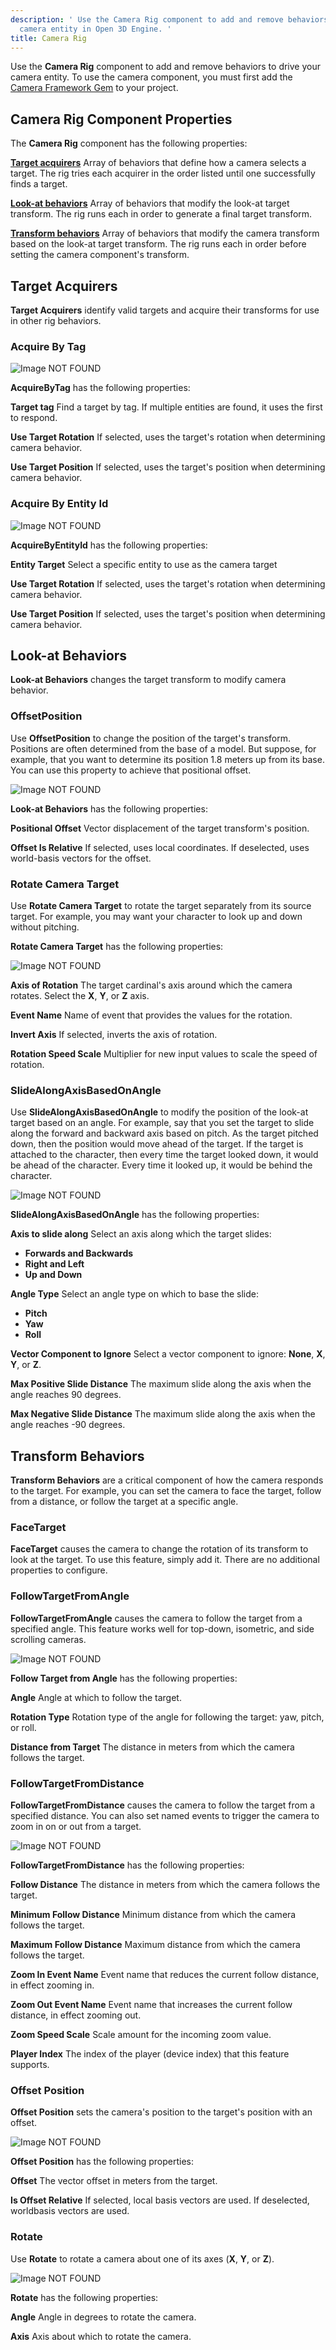 ```yaml
---
description: ' Use the Camera Rig component to add and remove behaviors to drive your
  camera entity in Open 3D Engine. '
title: Camera Rig
---
```




Use the **Camera Rig** component to add and remove behaviors to drive your camera entity. To use the camera component, you must first add the [Camera Framework Gem](/docs/user-guide/gems/reference/rendering/camera/) to your project.

## Camera Rig Component Properties 

The **Camera Rig** component has the following properties:

[ **Target acquirers**](#target-acquirers)
Array of behaviors that define how a camera selects a target. The rig tries each acquirer in the order listed until one successfully finds a target.

[ **Look-at behaviors**](#look-at-behaviors)
Array of behaviors that modify the look-at target transform. The rig runs each in order to generate a final target transform.

[ **Transform behaviors**](#transform-behaviors)
Array of behaviors that modify the camera transform based on the look-at target transform. The rig runs each in order before setting the camera component's transform.

## Target Acquirers 

**Target Acquirers** identify valid targets and acquire their transforms for use in other rig behaviors.

### Acquire By Tag 

![Image NOT FOUND](/images/user-guide/component/camera-target-component-acquirer.png)

**AcquireByTag** has the following properties:

**Target tag**
Find a target by tag. If multiple entities are found, it uses the first to respond.

**Use Target Rotation**
If selected, uses the target's rotation when determining camera behavior.

**Use Target Position**
If selected, uses the target's position when determining camera behavior.

### Acquire By Entity Id 

![Image NOT FOUND](/images/user-guide/component/camera-target-component-acquirebyentityid.png)

**AcquireByEntityId** has the following properties:

**Entity Target**
Select a specific entity to use as the camera target

**Use Target Rotation**
If selected, uses the target's rotation when determining camera behavior.

**Use Target Position**
If selected, uses the target's position when determining camera behavior.

## Look-at Behaviors 

**Look-at Behaviors** changes the target transform to modify camera behavior.

### OffsetPosition 

Use **OffsetPosition** to change the position of the target's transform. Positions are often determined from the base of a model. But suppose, for example, that you want to determine its position 1.8 meters up from its base. You can use this property to achieve that positional offset.

![Image NOT FOUND](/images/user-guide/component/offset-position.png)

**Look-at Behaviors** has the following properties:

**Positional Offset**
Vector displacement of the target transform's position.

**Offset Is Relative**
If selected, uses local coordinates. If deselected, uses world-basis vectors for the offset.

### Rotate Camera Target 

Use **Rotate Camera Target** to rotate the target separately from its source target. For example, you may want your character to look up and down without pitching.

**Rotate Camera Target** has the following properties:

![Image NOT FOUND](/images/user-guide/component/rotate-camera-look-at.png)

**Axis of Rotation**
The target cardinal's axis around which the camera rotates. Select the **X**, **Y**, or **Z** axis.

**Event Name**
Name of event that provides the values for the rotation.

**Invert Axis**
If selected, inverts the axis of rotation.

**Rotation Speed Scale**
Multiplier for new input values to scale the speed of rotation.

### SlideAlongAxisBasedOnAngle 

Use **SlideAlongAxisBasedOnAngle** to modify the position of the look-at target based on an angle. For example, say that you set the target to slide along the forward and backward axis based on pitch. As the target pitched down, then the position would move ahead of the target. If the target is attached to the character, then every time the target looked down, it would be ahead of the character. Every time it looked up, it would be behind the character.

![Image NOT FOUND](/images/user-guide/component/slide-along-axis-based-on-angle.png)

**SlideAlongAxisBasedOnAngle** has the following properties:

**Axis to slide along**
Select an axis along which the target slides:
+ **Forwards and Backwards**
+ **Right and Left**
+ **Up and Down**

**Angle Type**
Select an angle type on which to base the slide:
+ **Pitch**
+ **Yaw**
+ **Roll**

**Vector Component to Ignore**
Select a vector component to ignore: **None**, **X**, **Y**, or **Z**.

**Max Positive Slide Distance**
The maximum slide along the axis when the angle reaches 90 degrees.

**Max Negative Slide Distance**
The maximum slide along the axis when the angle reaches -90 degrees.

## Transform Behaviors 

**Transform Behaviors** are a critical component of how the camera responds to the target. For example, you can set the camera to face the target, follow from a distance, or follow the target at a specific angle.

### FaceTarget 

**FaceTarget** causes the camera to change the rotation of its transform to look at the target. To use this feature, simply add it. There are no additional properties to configure.

### FollowTargetFromAngle 

**FollowTargetFromAngle** causes the camera to follow the target from a specified angle. This feature works well for top-down, isometric, and side scrolling cameras.

![Image NOT FOUND](/images/user-guide/component/follow-target-from-angle.png)

**Follow Target from Angle** has the following properties:

**Angle**
Angle at which to follow the target.

**Rotation Type**
Rotation type of the angle for following the target: yaw, pitch, or roll.

**Distance from Target**
The distance in meters from which the camera follows the target.

### FollowTargetFromDistance 

**FollowTargetFromDistance** causes the camera to follow the target from a specified distance. You can also set named events to trigger the camera to zoom in on or out from a target.

![Image NOT FOUND](/images/user-guide/component/follow-target-from-distance.png)

**FollowTargetFromDistance** has the following properties:

**Follow Distance**
The distance in meters from which the camera follows the target.

**Minimum Follow Distance**
Minimum distance from which the camera follows the target.

**Maximum Follow Distance**
Maximum distance from which the camera follows the target.

**Zoom In Event Name**
Event name that reduces the current follow distance, in effect zooming in.

**Zoom Out Event Name**
Event name that increases the current follow distance, in effect zooming out.

**Zoom Speed Scale**
Scale amount for the incoming zoom value.

**Player Index**
The index of the player (device index) that this feature supports.

### Offset Position 

**Offset Position** sets the camera's position to the target's position with an offset.

![Image NOT FOUND](/images/user-guide/component/offset-camera-position.png)

**Offset Position** has the following properties:

**Offset**
The vector offset in meters from the target.

**Is Offset Relative**
If selected, local basis vectors are used. If deselected, worldbasis vectors are used.

### Rotate 

Use **Rotate** to rotate a camera about one of its axes (**X**, **Y**, or **Z**).

![Image NOT FOUND](/images/user-guide/component/camera-rig-rotate.png)

**Rotate** has the following properties:

**Angle**
Angle in degrees to rotate the camera.

**Axis**
Axis about which to rotate the camera.
